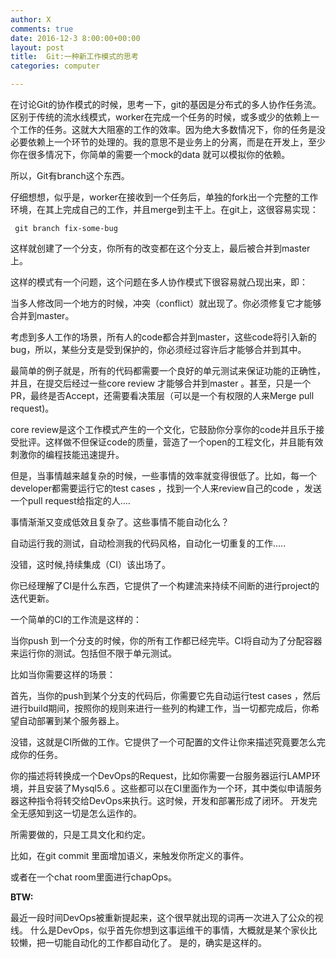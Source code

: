 ```yaml
---
author: X
comments: true
date: 2016-12-3 8:00:00+00:00
layout: post
title:  Git:一种新工作模式的思考
categories: computer

---
```



在讨论Git的协作模式的时候，思考一下，git的基因是分布式的多人协作任务流。区别于传统的流水线模式，worker在完成一个任务的时候，或多或少的依赖上一个工作的任务。这就大大阻塞的工作的效率。因为绝大多数情况下，你的任务是没必要依赖上一个环节的处理的。我的意思不是业务上的分离，而是在开发上，至少你在很多情况下，你简单的需要一个mock的data 就可以模拟你的依赖。

所以，Git有branch这个东西。

仔细想想，似乎是，worker在接收到一个任务后，单独的fork出一个完整的工作环境，在其上完成自己的工作，并且merge到主干上。在git上，这很容易实现：

```
 git branch fix-some-bug
```

这样就创建了一个分支，你所有的改变都在这个分支上，最后被合并到master上。

这样的模式有一个问题，这个问题在多人协作模式下很容易就凸现出来，即：

当多人修改同一个地方的时候，冲突（conflict）就出现了。你必须修复它才能够合并到master。

考虑到多人工作的场景，所有人的code都合并到master，这些code将引入新的bug，所以，某些分支是受到保护的，你必须经过容许后才能够合并到其中。

最简单的例子就是，所有的代码都需要一个良好的单元测试来保证功能的正确性，并且，在提交后经过一些core review 才能够合并到master 。甚至，只是一个PR，最终是否Accept，还需要看决策层（可以是一个有权限的人来Merge pull request)。

core review是这个工作模式产生的一个文化，它鼓励你分享你的code并且乐于接受批评。这样做不但保证code的质量，营造了一个open的工程文化，并且能有效刺激你的编程技能迅速提升。


但是，当事情越来越复杂的时候，一些事情的效率就变得很低了。比如，每一个developer都需要运行它的test cases ，找到一个人来review自己的code ，发送一个pull request给指定的人….

事情渐渐又变成低效且复杂了。这些事情不能自动化么？

自动运行我的测试，自动检测我的代码风格，自动化一切重复的工作.....

没错，这时候,持续集成（CI）该出场了。

你已经理解了CI是什么东西，它提供了一个构建流来持续不间断的进行project的迭代更新。

一个简单的CI的工作流是这样的：

当你push 到一个分支的时候，你的所有工作都已经完毕。CI将自动为了分配容器来运行你的测试。包括但不限于单元测试。

比如当你需要这样的场景：

首先，当你的push到某个分支的代码后，你需要它先自动运行test cases ，然后进行build期间，按照你的规则来进行一些列的构建工作，当一切都完成后，你希望自动部署到某个服务器上。

没错，这就是CI所做的工作。它提供了一个可配置的文件让你来描述究竟要怎么完成你的任务。


你的描述将转换成一个DevOps的Request，比如你需要一台服务器运行LAMP环境，并且安装了Mysql5.6 。这些都可以在CI里面作为一个环，其中类似申请服务器这种指令将转交给DevOps来执行。这时候，开发和部署形成了闭环。 开发完全无感知到这一切是怎么运作的。

所需要做的，只是工具文化和约定。

比如，在git commit 里面增加语义，来触发你所定义的事件。

或者在一个chat room里面进行chapOps。


**BTW:**

最近一段时间DevOps被重新提起来，这个很早就出现的词再一次进入了公众的视线。
什么是DevOps，似乎首先你想到这事运维干的事情，大概就是某个家伙比较懒，把一切能自动化的工作都自动化了。
是的，确实是这样的。
